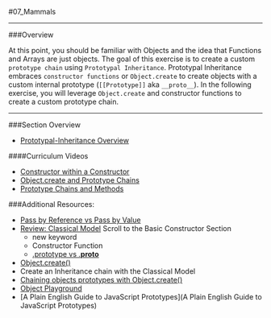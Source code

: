 #07_Mammals
<hr>

###Overview

At this point, you should be familiar with Objects and the idea that Functions and Arrays are just objects.  The goal of this exercise is to create a custom `prototype chain` 
using `Prototypal Inheritance`.  Prototypal Inheritance embraces `constructor functions` or `Object.create` to create objects with a custom internal prototype (`[[Prototype]]` aka `__proto__`).
In the following exercise, you will leverage `Object.create` and constructor functions to create a custom prototype chain.


<hr>


###Section Overview

- [Prototypal-Inheritance Overview](https://youtu.be/TOo3IMeYBkA?list=PLx0iOsdUOUmlWIQt_FDWTOnHIvqGFx_rj)

####Curriculum Videos

- [Constructor within a Constructor](https://youtu.be/_xAyUnWqrEI?list=PLx0iOsdUOUmmYnCWMV-TaIc4dEnWS8tlQ)
- [Object.create and Prototype Chains](https://youtu.be/h7nicpRogPc?list=PLx0iOsdUOUmmYnCWMV-TaIc4dEnWS8tlQ)
- [Prototype Chains and Methods](https://youtu.be/MhX6zSFScU8?list=PLx0iOsdUOUmmYnCWMV-TaIc4dEnWS8tlQ)

###Additional Resources:

- [Pass by Reference vs Pass by Value](http://docstore.mik.ua/orelly/webprog/jscript/ch11_02.htm)
- [Review: Classical Model](http://addyosmani.com/resources/essentialjsdesignpatterns/book/#constructorpatternjavascript) Scroll to the Basic Constructor Section
	- new keyword
	- Constructor Function
	- [.prototype vs .__proto__](http://stackoverflow.com/questions/9959727/proto-vs-prototype-in-javascript)
- [Object.create()](https://developer.mozilla.org/en-US/docs/Web/JavaScript/Reference/Global_Objects/Object/create)
- Create an Inheritance chain with the Classical Model
- [Chaining objects prototypes with Object.create()](http://eli.thegreenplace.net/2013/10/22/classical-inheritance-in-javascript-es5)
- [Object Playground](http://www.objectplayground.com/)
- [A Plain English Guide to JavaScript Prototypes](A Plain English Guide to JavaScript Prototypes)

